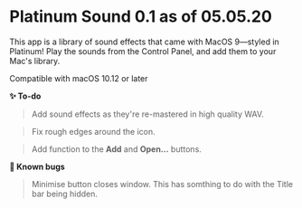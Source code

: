 #  Platinum Sound 0.1 as of 05.05.20

This app is a library of sound effects that came with MacOS 9—styled in Platinum! Play the sounds from the Control Panel, and add them to your Mac's library.

Compatible with macOS 10.12 or later

**✨ To-do**
>Add sound effects as they're re-mastered in high quality WAV.

> Fix rough edges around the icon.

> Add function to the **Add** and **Open...** buttons.


**🐛 Known bugs**
> Minimise button closes window. This has somthing to do with the Title bar being hidden.
